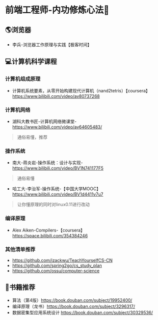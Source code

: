 # 前端工程师-内功修炼心法🔌

## 🌎浏览器
- 李兵-浏览器工作原理与实践【极客时间】

## 💻计算机科学课程

### 计算机组成原理
- 计算机系统要素，从零开始构建现代计算机（nand2tetris）【coursera】https://www.bilibili.com/video/av80737268

### 计算机网络

- 湖科大教书匠-计算机网络微课堂-https://www.bilibili.com/video/av64605483/  
> 通俗易懂，推荐

### 操作系统

- 南大-蒋炎岩-操作系统：设计与实现-https://www.bilibili.com/video/BV1N741177F5
> 通俗易懂
> 
- 哈工大-李治军-操作系统-【中国大学MOOC】https://www.bilibili.com/video/BV1d4411v7u7
> 让你懂原理的同时对linux0.11进行改动

### 编译原理
- Alex Aiken-Compilers-【coursera】https://space.bilibili.com/354384246

### 其他清单推荐
- https://github.com/izackwu/TeachYourselfCS-CN
- https://github.com/spring2go/cs_study_plan
- https://github.com/ossu/computer-science


## 📖书籍推荐
- 算法（第4版）https://book.douban.com/subject/19952400/
- 编译原理（龙书）https://book.douban.com/subject/3296317/
- 数据密集型应用系统设计 https://book.douban.com/subject/30329536/

